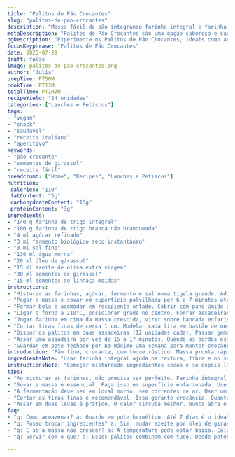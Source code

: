 ```yaml
---
title: "Palitos de Pão Crocantes"
slug: "palitos-de-pao-crocantes"
description: "Massa fácil de pão integrando farinha integral e farinha branca com fermento biológico seco. Óleo de girassol substitui azeite em metade da receita para variação. Toque final com sementes de girassol e linhaça em vez de gergelim e papoula. Servem como aperitivo crocante, acompanhando molhos e patês veganos. Massa cresce lentamente por 1h45 min e assa entre 15 a 17 minutos até dourar. Rende cerca de 24 unidades finas, aproximadamente 2 dúzias, crocantes e levemente crocantes por fora e macias por dentro. Conservar em pote hermético por até 7 dias. Receita sem glúten pode ser adaptada com mistura especifica. Rendimento e textura variável conforme forno e umidade."
metaDescription: "Palitos de Pão Crocantes são uma opção saborosa e saudável, perfeita para aperitivos veganos com excelente textura e crocância."
ogDescription: "Experimente os Palitos de Pão Crocantes, ideais como acompanhamento de patês e molhos, com textura crocante e ingredientes saudáveis."
focusKeyphrase: "Palitos de Pão Crocantes"
date: 2025-07-29
draft: false
image: palitos-de-pao-crocantes.png
author: "Julia"
prepTime: PT50M
cookTime: PT17M
totalTime: PT1H7M
recipeYield: "24 unidades"
categories: ["Lanches e Petiscos"]
tags:
- "vegan"
- "snack"
- "saudável"
- "receita italiana"
- "aperitivo"
keywords:
- "pão crocante"
- "sementes de girassol"
- "receita fácil"
breadcrumb: ["Home", "Recipes", "Lanches e Petiscos"]
nutrition: 
 calories: "110"
 fatContent: "5g"
 carbohydrateContent: "15g"
 proteinContent: "3g"
ingredients:
- "140 g farinha de trigo integral"
- "100 g farinha de trigo branca não branqueada"
- "4 ml açúcar refinado"
- "3 ml fermento biológico seco instantâneo"
- "3 ml sal fino"
- "130 ml água morna"
- "20 ml óleo de girassol"
- "15 ml azeite de oliva extra virgem"
- "30 ml sementes de girassol"
- "15 ml sementes de linhaça moídas"
instructions:
- "Misturar as farinhas, açúcar, fermento e sal numa tigela grande. Adicionar água morna e as gorduras. Mexer até formar uma massa pegajosa porém maleável."
- "Pegar a massa e sovar em superfície polvilhada por 6 a 7 minutos até lisa e elástica. Se usar batedeira, usar gancho por igual."
- "Formar bola e acomodar em recipiente untado. Cobrir com pano úmido e deixar crescer entre 1h30 e 2h, até dobrar de volume, em local sem corrente e moderadamente quente."
- "Ligar o forno a 210°C, posicionar grade no centro. Forrar assadeiras com papel manteiga pincelado com azeite."
- "Jogar farinha em cima da massa crescida, virar sobre bancada enfarinhada. Abrir com rolo criando um retângulo de aproximadamente 25x12 cm."
- "Cortar tiras finas de cerca 1 cm. Modelar cada tira em bastão de uns 28 cm, sem apertar muito para não perder textura leve."
- "Dispor os palitos em duas assadeiras (12 unidades cada). Passar gema de azeite por cima e dispersar as sementes por elas, para textura e sabor diferenciados."
- "Assar uma assadeira por vez de 15 a 17 minutos. Quando as bordas estiverem douradas, retirar e deixar esfriar sobre grade. Repetir com a outra assadeira."
- "Guardar em pote fechado por no máximo uma semana para manter crocância."
introduction: "Pão fino, crocante, com toque rústico. Massa pronta rapidinho, não precisa de ingredientes complicados. Mistura simples, farinhas integradas pra dar fibra. O resultado não é um grissini clássico, mas um palito fácil, que combina com tudo: sopas, saladas, tapas, ou sozinho como petisco. A fermentação é um pouco mais longa que a usual, pra atingir textura leve e crocante. A combinação de óleo de girassol e azeite muda um pouco o aroma, deixando mais suave com nota frutada sutil. Usar linhaça moída e sementes de girassol dá crocância e aquela pitada de sabor diferente que surpreende. Fica ótimo pra quem gosta de alternatives veganas, sem lactose e sem ovos, com bastante fibra. Pode rachar em festas, almoços ou jejum da tarde."
ingredientsNote: "Usar farinha integral ajuda na textura, fibra e no sabor terroso, compensando a suavidade da farinha branca. Misturar os dois tipos dá liga melhor e massa que não resseca fácil. A proporção de água é importante: nem muito líquida, nem grudenta, pra sovar bem. A fermentação exige temperatura amena; deixar crescer em embalagem plástica por exemplo pode criar ambiente ideal. Trocar azeite por óleo de girassol reduz sabor mais intenso, equilibrando. Sementes são opcionais, mas adicionam textura e toque interessante, podem variar conforme gosto. Linhaça entrega um toque de nozes e fibras, proteger linhaça de umidade é importante. Pão terminado deve ficar crocante por fora, levemente macio por dentro."
instructionsNote: "Começar misturando ingredientes secos e só depois líquidos garante uniformidade. Sovar no mínimo 5 minutos é necessário pra ativar o glúten e formar rede elástica, que mantém gás. Deixar crescer em local protegido ajuda fermento agir sem estresse, resultado melhor textura. Antes de cortar, polvilhar farinha evita que grude. Cortar tirinhas finas melhora crocância na hora de assar, evitar muito grossas que cozinhariam por dentro mas não criariam crosta. Passar azeite com pincel é mais eficaz que pincel seco, ajuda sementes grudarem. Assar placa a placa, não junto, para não esfriarem rápido. Não abrir o forno nos primeiros 10 minutos evita murchar. Esfriar sobre grade ajuda preservar crocância e evitar umidade. Guardar em pote hermético conserva textura por dias."
tips:
- "Ao misturar as farinhas, não precisa ser perfeito. Farinha integral é mais densa. Ajuda na fibra. Mas a farinha branca dá leveza.  Um equilíbrio é chave. Se a massa for muito grudenta, adicione mais farinha."
- "Sovar a massa é essencial. Faça isso em superfície enfarinhada. Use a palma da mão. Para bater na batedeira: gancho é o ideal. O glúten precisa se formar. Ativar o fermento bem é vital para o crescimento."
- "A fermentação deve ser em local morno, sem correntes de ar. Usar um pano úmido. Isso faz o fermento agir rápido. Crescimento ideal é crucial. Se não crescer bem, os palitos podem ficar pesados."
- "Cortar as tiras finas é recomendável. Isso garante crocância. Quanto mais fina, melhor. Não deixe muito grosso. Isso atrapalha na hora de assar. Cada pedaço precisa de espaço no forno."
- "Assar em duas levas é prático. O calor circula melhor. Nunca abra o forno no início. Isso faz os palitos murcharem. Deixá-los esfriar em uma grade é a melhor maneira. Evita umidade e mantém crocância."
faq:
- "q: Como armazenar? a: Guarde em pote hermético. Até 7 dias é o ideal. Frescor é garantido. Evite umidade. Isso estraga a textura."
- "q: Posso trocar ingredientes? a: Sim, mudar azeite por óleo de girassol é possível. Sementes de gergelim ou até de chia são boas opções. Varie conforme seu gosto."
- "q: E se a massa não crescer? a: A temperatura pode estar baixa. Calor uniforme é necessário. Tente em um lugar mais quente também."
- "q: Servir com o que? a: Esses palitos combinam com tudo. Desde patês a sopas. Ou até só com um bom azeite. São muito versáteis."

---
```

